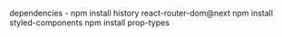 dependencies -
npm install history react-router-dom@next
npm install styled-components
npm install prop-types